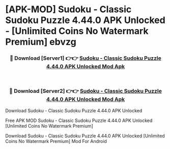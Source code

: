 # [APK-MOD] Sudoku - Classic Sudoku Puzzle 4.44.0 APK Unlocked - [Unlimited Coins No Watermark Premium] ebvzg



<div align="center">
<h3>🔴 Download [Server1] 👉👉 <a href="https://momento.my/?title=Sudoku_-_Classic_Sudoku_Puzzle_4.44.0_APK_Unlocked">Sudoku - Classic Sudoku Puzzle 4.44.0 APK Unlocked Mod Apk</a></h3><br>

<h3>🔴 Download [Server2] 👉👉 <a href="https://momento.my/?title=Sudoku_-_Classic_Sudoku_Puzzle_4.44.0_APK_Unlocked">Sudoku - Classic Sudoku Puzzle 4.44.0 APK Unlocked Mod Apk</a></h3>
</div>



Download Sudoku - Classic Sudoku Puzzle 4.44.0 APK Unlocked 

Free APK MOD Sudoku - Classic Sudoku Puzzle 4.44.0 APK Unlocked [Unlimited Coins No Watermark Premium]

Download Sudoku - Classic Sudoku Puzzle 4.44.0 APK Unlocked [Unlimited Coins No Watermark Premium] Mod For Android
